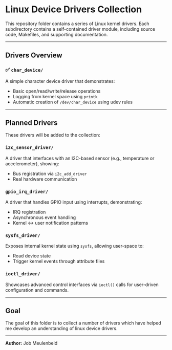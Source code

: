 # Linux Device Drivers Collection

This repository folder contains a series of Linux kernel drivers. Each subdirectory contains a self-contained driver module, including source code, Makefiles, and supporting documentation.

---

## Drivers Overview

### ✅ `char_device/`
A simple character device driver that demonstrates:
- Basic open/read/write/release operations
- Logging from kernel space using `printk`
- Automatic creation of `/dev/char_device` using udev rules

---

## Planned Drivers

These drivers will be added to the collection:

### `i2c_sensor_driver/`
A driver that interfaces with an I2C-based sensor (e.g., temperature or accelerometer), showing:
- Bus registration via `i2c_add_driver`
- Real hardware communication

### `gpio_irq_driver/`
A driver that handles GPIO input using interrupts, demonstrating:
- IRQ registration
- Asynchronous event handling
- Kernel <-> user notification patterns

### `sysfs_driver/`
Exposes internal kernel state using `sysfs`, allowing user-space to:
- Read device state
- Trigger kernel events through attribute files

### `ioctl_driver/`
Showcases advanced control interfaces via `ioctl()` calls for user-driven configuration and commands.

---

## Goal

The goal of this folder is to collect a number of drivers which have helped me develop an understanding of linux device drivers.

---

**Author:** Job Meulenbeld  
